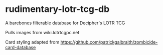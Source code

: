 # rudimentary-lotr-tcg-db
A barebones filterable database for Decipher's LOTR TCG

Pulls images from wiki.lotrtcgpc.net

Card styling adapted from https://github.com/patrickgalbraith/zombicide-card-database
